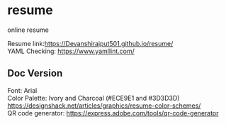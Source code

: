 # resume  
online resume  
  
Resume link:https://Devanshirajput501.github.io/resume/  
YAML Checking: https://www.yamllint.com/  
  
  
## Doc Version  
Font: Arial  
Color Palette: Ivory and Charcoal (#ECE9E1 and #3D3D3D)  
https://designshack.net/articles/graphics/resume-color-schemes/  
QR code generator: https://express.adobe.com/tools/qr-code-generator  
  
